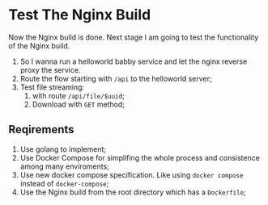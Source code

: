 # Test The Nginx Build
Now the Nginx build is done. Next stage I am going to test the functionality of the Nginx build. 

1. So I wanna run a helloworld babby service and let the nginx reverse proxy the service.
2. Route the flow starting with `/api` to the helloworld server;
3. Test file streaming: 
   1. with route `/api/file/$uuid`; 
   2. Download with `GET` method;


## Reqirements

1. Use golang to implement;
2. Use Docker Compose for simplifing the whole process and consistence among many enviroments;
3. Use new docker compose specification. Like using `docker compose` instead of `docker-compose`;
4. Use the Nginx build from the root directory which has a `Dockerfile`;